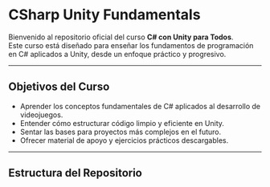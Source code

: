 # CSharp Unity Fundamentals

Bienvenido al repositorio oficial del curso **C# con Unity para Todos**.  
Este curso está diseñado para enseñar los fundamentos de programación en C# aplicados a Unity, desde un enfoque práctico y progresivo.

---

## **Objetivos del Curso**
- Aprender los conceptos fundamentales de C# aplicados al desarrollo de videojuegos.
- Entender cómo estructurar código limpio y eficiente en Unity.
- Sentar las bases para proyectos más complejos en el futuro.
- Ofrecer material de apoyo y ejercicios prácticos descargables.

---

## **Estructura del Repositorio**


